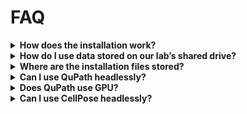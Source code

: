 # FAQ

<div class="toggle-faq">
  <details>
    <summary><strong>How does the installation work?</strong></summary>
    <p>The bash scripts handle the installation of various bioimage analysis tools differently. For Fiji, QuPath, and Ilastik, it downloads the compressed files, extracts them into the Documents folder, and creates an executable on your Desktop. For Cellpose, PlantSeg, and Napari, the process is a bit more nuanced. The script sets up separate conda environments for each, installs the required packages, and then creates a dedicated folder in the Documents directory. It writes a Bash script in this folder that, when executed, activates the corresponding environment and launches the software. Finally, it generates an executable file on the Desktop for easy access.</p>
  </details>
</div>

<div class="toggle-faq">
  <details>
    <summary><strong>How do I use data stored on our lab’s shared drive?</strong></summary>
    <p>To access any data that’s on O2 (individual scratch, shared scratch, shared group folder, etc.), you first need to click on the checkboxes when you request Desktop Mate to access the storage. You can then go to Open folder → Computer → / → n</p>
    <p>Once you go to n, you will see all the folders. Next, you can follow the path trail to your folder.</p>
  </details>
</div>

<div class="toggle-faq">
  <details>
    <summary><strong>Where are the installation files stored?</strong></summary>
    <p>The installation files are stored inside the Documents folder.</p>
  </details>
</div>

<div class="toggle-faq">
  <details>
    <summary><strong>Can I use QuPath headlessly?</strong></summary>
    <p>Yes! QuPath has instructions on how to use it headlessly on <a href="https://qupath.readthedocs.io/en/stable/docs/advanced/command_line.html#">this FAQ page</a>. Specific subcommands can be found in <a href="https://qupath.readthedocs.io/en/stable/docs/advanced/command_line.html#">this sub-section</a>. For O2 specific installation, the QuPath executable file can be found at <em>~/Documents/QuPath/bin</em></p>
  </details>
</div>

<div class="toggle-faq">
  <details>
    <summary><strong>Does QuPath use GPU?</strong></summary>
    <p>By default, QuPath <strong>does not</strong> use GPU and only StarDist can take advantage of GPU access right now. You can find more information regarding that <a href="https://qupath.readthedocs.io/en/stable/docs/deep/gpu.html">here</a>.</p>
  </details>
</div>

<div class="toggle-faq">
  <details>
    <summary><strong>Can I use CellPose headlessly?</strong></summary>
    <p>Yes! You can find necessary information regarding that <a href="https://cellpose.readthedocs.io/en/latest/command.html">here</a>. For the CellPose executable, you will need to activate the CellPose environment first. You can do that using the following commands:</p>
    <pre style="background-color: #e0e0e0; padding: 10px; border-radius: 5px;"><code>module purge
module load miniconda3/23.1.0
source activate cellpose</code></pre>
  </details>
</div>